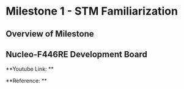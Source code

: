 # Milestone 1 - STM Familiarization 

## Overview of Milestone 

## Nucleo-F446RE Development Board


**Youtube Link: **

**Reference: **

 

